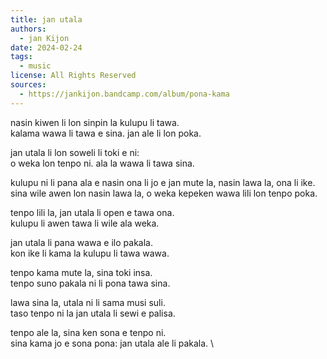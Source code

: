 ```yaml
---
title: jan utala
authors:
  - jan Kijon
date: 2024-02-24
tags:
  - music
license: All Rights Reserved
sources:
  - https://jankijon.bandcamp.com/album/pona-kama
---
```


nasin kiwen li lon sinpin la kulupu li tawa.  \
kalama wawa li tawa e sina. jan ale li lon poka.

jan utala li lon soweli li toki e ni:  \
o weka lon tenpo ni. ala la wawa li tawa sina.

kulupu ni li pana ala e nasin ona li jo e jan mute la, nasin lawa la, ona li ike.  \
sina wile awen lon nasin lawa la, o weka kepeken wawa lili lon tenpo poka.

tenpo lili la, jan utala li open e tawa ona.  \
kulupu li awen tawa li wile ala weka.

jan utala li pana wawa e ilo pakala.  \
kon ike li kama  la kulupu li tawa wawa.

tenpo kama mute la, sina toki insa.  \
tenpo suno pakala ni li pona tawa sina.

lawa sina la, utala ni li sama musi suli.  \
taso tenpo ni la jan utala li sewi e palisa.

tenpo ale la, sina ken sona e tenpo ni.  \
sina kama jo e sona pona: jan utala ale li pakala.  \
